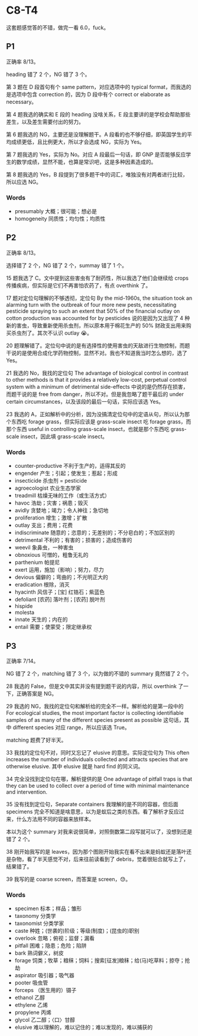 # C8-T4

这套题感觉答的不错，做完一看 6.0，fuck。

## P1

正确率 8/13。

heading 错了 2 个，NG 错了 3 个。

第 3 题在 D 段首句有个 same pattern，对应选项中的 typical format，而我选的是选项中包含 correction 的，因为 D 段中有个 correct or elaborate as necessary。

第 4 题我选的确实和 E 段的 heading 没啥关系，E 段主要讲的是学校会帮助那些差生，以及差生需要付出的努力。

第 6 题我选的 NG，主要还是没理解题干。A 段看的也不够仔细，即英国学生的平均成绩更低，且比例更大，所以才会选成 NG，实际为 Yes。

第 7 题我选的 Yes，实际为 No。对应 A 段最后一句话，即 GNP 是否能够反应学生的数学成绩，显然不能，也算是常识吧，这是多种因素造成的。

第 8 题我选的 Yes，B 段提到了很多题干中的词汇，唯独没有对两者进行比较，所以应选 NG。

### Words

- presumably 大概；很可能；想必是
- homogeneity 同质性；均匀性；均质性

## P2

正确率 8/13。

选择错了 2 个，NG 错了 2 个，summay 错了 1 个。

15 题我选了 C。文中提到这些害虫有了耐药性，所以我选了他们会继续给 crops 传播疾病，但实际是它们不再害怕农药了，有点 overthink 了。

17 题对定位句理解的不够透彻，定位句 By the mid-1960s, the situation took an alarming turn with the outbreak of four more new pests, necessitating pesticide spraying to such an extent that 50% of the financial outlay on cotton production was accounted for by pesticides 说的是因为又出现了 4 种新的害虫，导致重新使用杀虫剂，所以原本用于棉花生产的 50% 财政支出用来购买杀虫剂了。其次不认识 outlay 😭。

20 题理解错了。定位句中说的是有选择性的使用害虫的天敌进行生物控制，而题干说的是使用合成化学药物控制，显然不对。我也不知道我当时怎么想的，选了 Yes。

21 我选的 No，我找的定位句 The advantage of biological control in contrast to other methods is that it provides a relatively low-cost, perpetual control system with a minimum of detrimental side-effects 中说的是仍然存在损害，而题干说的是 free from danger，所以不对。但是我忽略了题干最后的 under certain circumstances，以及该段的最后一句话，实际应该选 Yes。

23 我选的 A，正如解析中的分析，因为没搞清定位句中的定语从句，所以认为那个东西吃 forage grass，但实际应该是 grass-scale insect 吃 forage grass，而那个东西 useful in controlling     grass-scale insect，也就是那个东西吃 grass-scale insect，因此填 grass-scale insect。

### Words

- counter-productive 不利于生产的，适得其反的
- engender 产生；引起；使发生；惹起；形成
- insecticide 杀虫剂 = pesticide
- agroecologist 农业生态学家
- treadmill 枯燥无味的工作（或生活方式）
- havoc 浩劫；灾害；祸患；毁灭
- avidly 贪婪地；竭力；令人神往；急切地
- proliferation 增生；激增；扩散
- outlay 支出；费用；花费
- indiscriminate 随意的；恣意的；无差别的；不分皂白的；不加区别的
- detrimental 不利的；有害的；损害的；造成伤害的
- weevil 象鼻虫，一种害虫
- obnoxious 可憎的，粗鲁无礼的
- parthenium 帕提尼
- exert 运用，施加（影响）；努力，尽力
- devious 偏僻的；弯曲的；不光明正大的
- eradication 根除，消灭
- hyacinth 风信子；[宝] 红锆石；紫蓝色
- defoliant [农药] 落叶剂；[农药] 脱叶剂
- hispide
- molesta
- innate 天生的；内在的
- entail 需要；使蒙受；限定继承权

## P3 

正确率 7/14。

NG 错了 2 个，matching 错了 3 个，以为做的不错的 summary 竟然错了 2 个。

28 我选的 False，但是文中其实并没有提到题干说的内容，所以 overthink 了一下，正确答案是 NG。

29 我选的 NG，我找的定位句和解析给的完全不一样。解析给的是第一段中的 For ecological studies, the most important factor is collecting identifiable samples of as many of the different species present as possible 这句话，其中 different species 对应 range，所以应该选 True。

matching 题费了好半天。

33 我找的定位句不对，同时又忘记了 elusive 的意思。实际定位句为 This often increases the number of individuals collected and attracts species that are otherwise elusive. 其中 elusive 就是 hard find 的同义词。

34 完全没找到定位句在哪，解析提供的是 One advantage of pitfall traps is that they can be used to collect over a period of time with minimal maintenance and intervention.

35 没有找到定位句，Separate containers 我理解的是不同的容器，但后面 specimens 完全不知道是啥意思，以为是蚁后之类的东西。看了解析才反应过来，什么方法用不同的容器来放样本。

本以为这个 summary 对我来说很简单，对照倒数第二段写就可以了，没想到还是错了 2 个。

38 刚开始我写的是 leaves，因为那个图刚开始我实在看不出来是蚂蚁还是落叶还是杂物，看了半天感觉不对，后来往前读看到了 debris，觉着很贴合就写上了，结果错了。

39 我写的是 coarse screen，而答案是 screen，😓。

### Words

- specimen 标本；样品；雏形
- taxonomy 分类学
- taxonomist 分类学家
- caste 种姓；(世袭的)阶级；等级(制度)；(昆虫的)职别
- overlook 忽略；俯视；监督；漏看
- pitfall 困难；隐患；危险；陷阱
- bark 熟词僻义，树皮
- forage 饲类；牧草；粮秣；饲料；搜索[征发]粮秣；给(马)吃草料；掠夺；抢劫
- aspirator 吸引器；吸气器
- pooter 吸虫管
- forceps （医生用的）镊子
- ethanol 乙醇
- ethylene 乙烯
- propylene 丙烯
- glycol 乙二醇；〈口〉甘醇
- elusive 难以理解的，难以记住的；难以发现的，难以捕获的
